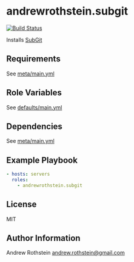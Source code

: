 andrewrothstein.subgit
===========================
[![Build Status](https://travis-ci.org/andrewrothstein/ansible-subgit.svg?branch=master)](https://travis-ci.org/andrewrothstein/ansible-subgit)

Installs [SubGit](https://subgit.com/)

Requirements
------------

See [meta/main.yml](meta/main.yml)

Role Variables
--------------

See [defaults/main.yml](defaults/main.yml)

Dependencies
------------

See [meta/main.yml](meta/main.yml)

Example Playbook
----------------

```yml
- hosts: servers
  roles:
    - andrewrothstein.subgit
```

License
-------

MIT

Author Information
------------------

Andrew Rothstein <andrew.rothstein@gmail.com>
